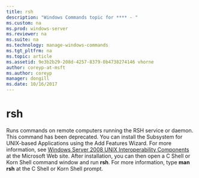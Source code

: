 ```yaml
---
title: rsh
description: "Windows Commands topic for **** - "
ms.custom: na
ms.prod: windows-server
ms.reviewer: na
ms.suite: na
ms.technology: manage-windows-commands
ms.tgt_pltfrm: na
ms.topic: article
ms.assetid: 9e3b2b29-208d-4257-8379-0b4738274146 vhorne
author: coreyp-at-msft
ms.author: coreyp
manager: dongill
ms.date: 10/16/2017
---
```


# rsh



Runs commands on remote computers running the RSH service or daemon. This command has been deprecated. You can install the Subsystem for UNIX-based Applications using the Add Features Wizard. For more information, see [Windows Server 2008 UNIX Interoperability Components](https://go.microsoft.com/fwlink/?LinkId=191835) at the Microsoft Web site. After installation, you can then open a C Shell or Korn Shell command window and run **rsh**. For more information, type **man rsh** at the C Shell or Korn Shell prompt.